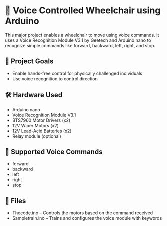 # 🦽 Voice Controlled Wheelchair using Arduino

This major project enables a wheelchair to move using voice commands. It uses a Voice Recognition Module V3.1 by Geetech and Arduino nano to recognize simple commands like forward, backward, left, right, and stop.

## 🎯 Project Goals
- Enable hands-free control for physically challenged individuals
- Use voice recognition to control direction

## 🛠 Hardware Used
- Arduino nano
- Voice Recognition Module V3.1
- BTS7960 Motor Drivers (x2)
- 12V Wiper Motors (x2)
- 12V Lead-Acid Batteries (x2)
- Relay module (optional)

## 🎤 Supported Voice Commands
- forward
- backward
- left
- right
- stop

## 📁 Files
- Thecode.ino – Controls the motors based on the command received
- Sampletrain.ino – Trains and configures the voice module with keywords
